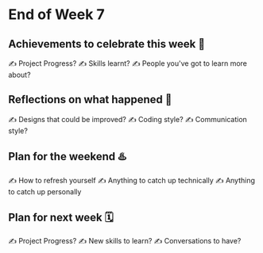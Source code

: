 # End of Week 7

## Achievements to celebrate this week 🎉
✍️ Project Progress?
✍️ Skills learnt?
✍️ People you've got to learn more about?

## Reflections on what happened 🤔
✍️ Designs that could be improved?
✍️ Coding style?
✍️ Communication style?

## Plan for the weekend ♨️
✍️ How to refresh yourself
✍️ Anything to catch up technically
✍️ Anything to catch up personally

## Plan for  next week 🗓 
️✍️ Project Progress?
✍️ New skills to learn?
✍️ Conversations to have?


